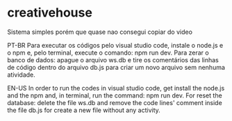 # creativehouse
Sistema simples porém que quase nao consegui copiar do video

PT-BR
Para executar os códigos pelo visual studio code, instale o node.js e o npm e, pelo terminal, execute o comando: npm run dev. 
Para zerar o banco de dados: apague o arquivo ws.db e tire os comentários das linhas de código dentro do arquivo db.js para criar um novo arquivo sem nenhuma atividade.

EN-US
In order to run the codes in visual studio code, get install the node.js and the npm and, in terminal, run the command: npm run dev.
For reset the database: delete the file ws.db and remove the code lines' comment inside the file db.js for create a new file without any activity.
